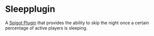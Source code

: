 # Sleepplugin

A [Spigot Plugin](https://www.spigotmc.org/wiki/spigot-plugin-development/) that provides the ability to skip the night once a certain percentage of active players is sleeping.
